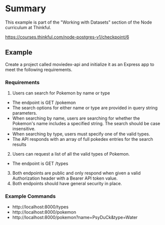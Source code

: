 # Summary
This example is part of the "Working with Datasets" section of the Node curriculum at Thinkful.

https://courses.thinkful.com/node-postgres-v1/checkpoint/6

## Example
Create a project called moviedex-api and initialize it as an Express app to meet the following requirements.

### Requirements
1. Users can search for Pokemon by name or type
- The endpoint is GET /pokemon
- The search options for either name or type are provided in query string parameters.
- When searching by name, users are searching for whether the Pokemon's name includes a specified string. The search should be case insensitive.
- When searching by type, users must specify one of the valid types.
- The API responds with an array of full pokedex entries for the search results
2. Users can request a list of all the valid types of Pokemon.
- The endpoint is GET /types
3. Both endpoints are public and only respond when given a valid Authorization header with a Bearer API token value.
4. Both endpoints should have general security in place.

### Example Commands
* http://localhost:8000/types
* http://localhost:8000/pokemon
* http://localhost:8000/pokemon?name=PsyDuCk&type=Water